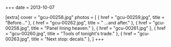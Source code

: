 +++
date = 2013-10-07

[extra]
cover = "gcu-00258.jpg"
photos = [
{ href = "gcu-00259.jpg", title = "Before..." },
{ href = "gcu-00262.jpg", title = " ...and after." },
{ href = "gcu-00258.jpg", title = "Panel lining heaven." },
{ href = "gcu-00261.jpg" },
{ href = "gcu-00260.jpg", title = "Tools of tonight's trade." },
{ href = "gcu-00263.jpg", title = "Next stop: decals." },
]
+++